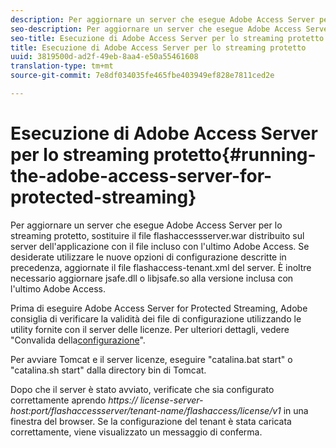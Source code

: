 ```yaml
---
description: Per aggiornare un server che esegue Adobe Access Server per lo streaming protetto, sostituire il file flashaccessserver.war distribuito sul server dell'applicazione con il file incluso con l'ultimo Adobe Access. Se desiderate utilizzare le nuove opzioni di configurazione descritte in precedenza, aggiornate il file flashaccess-tenant.xml del server. È inoltre necessario aggiornare jsafe.dll o libjsafe.so alla versione inclusa con l'ultimo Adobe Access.
seo-description: Per aggiornare un server che esegue Adobe Access Server per lo streaming protetto, sostituire il file flashaccessserver.war distribuito sul server dell'applicazione con il file incluso con l'ultimo Adobe Access. Se desiderate utilizzare le nuove opzioni di configurazione descritte in precedenza, aggiornate il file flashaccess-tenant.xml del server. È inoltre necessario aggiornare jsafe.dll o libjsafe.so alla versione inclusa con l'ultimo Adobe Access.
seo-title: Esecuzione di Adobe Access Server per lo streaming protetto
title: Esecuzione di Adobe Access Server per lo streaming protetto
uuid: 3819500d-ad2f-49eb-8aa4-e50a55461608
translation-type: tm+mt
source-git-commit: 7e8df034035fe465fbe403949ef828e7811ced2e

---
```



# Esecuzione di Adobe Access Server per lo streaming protetto{#running-the-adobe-access-server-for-protected-streaming}

Per aggiornare un server che esegue Adobe Access Server per lo streaming protetto, sostituire il file flashaccessserver.war distribuito sul server dell&#39;applicazione con il file incluso con l&#39;ultimo Adobe Access. Se desiderate utilizzare le nuove opzioni di configurazione descritte in precedenza, aggiornate il file flashaccess-tenant.xml del server. È inoltre necessario aggiornare jsafe.dll o libjsafe.so alla versione inclusa con l&#39;ultimo Adobe Access.

Prima di eseguire Adobe Access Server for Protected Streaming, Adobe consiglia di verificare la validità dei file di configurazione utilizzando le utility fornite con il server delle licenze. Per ulteriori dettagli, vedere &quot;Convalida della[configurazione](../../aaxs-protected-streaming/aaxs-protected-streaming-utilities/configuration-validator.md)&quot;.

Per avviare Tomcat e il server licenze, eseguire &quot;catalina.bat start&quot; o &quot;catalina.sh start&quot; dalla directory bin di Tomcat.

Dopo che il server è stato avviato, verificate che sia configurato correttamente aprendo *https:// license-server-host:port/flashaccessserver/tenant-name/flashaccess/license/v1* in una finestra del browser. Se la configurazione del tenant è stata caricata correttamente, viene visualizzato un messaggio di conferma.
